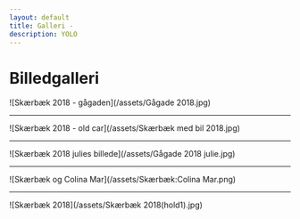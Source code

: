 ```yaml
---
layout: default
title: Galleri -
description: YOLO
---
```




# **Billedgalleri**

![Skærbæk 2018 - gågaden](/assets/Gågade 2018.jpg)

---

![Skærbæk 2018 - old car](/assets/Skærbæk med bil 2018.jpg)

---

![Skærbæk 2018 julies billede](/assets/Gågade 2018 julie.jpg)

---

![Skærbæk og Colina Mar](/assets/Skærbæk:Colina Mar.png)

---

![Skærbæk 2018](/assets/Skærbæk 2018(hold1).jpg)
